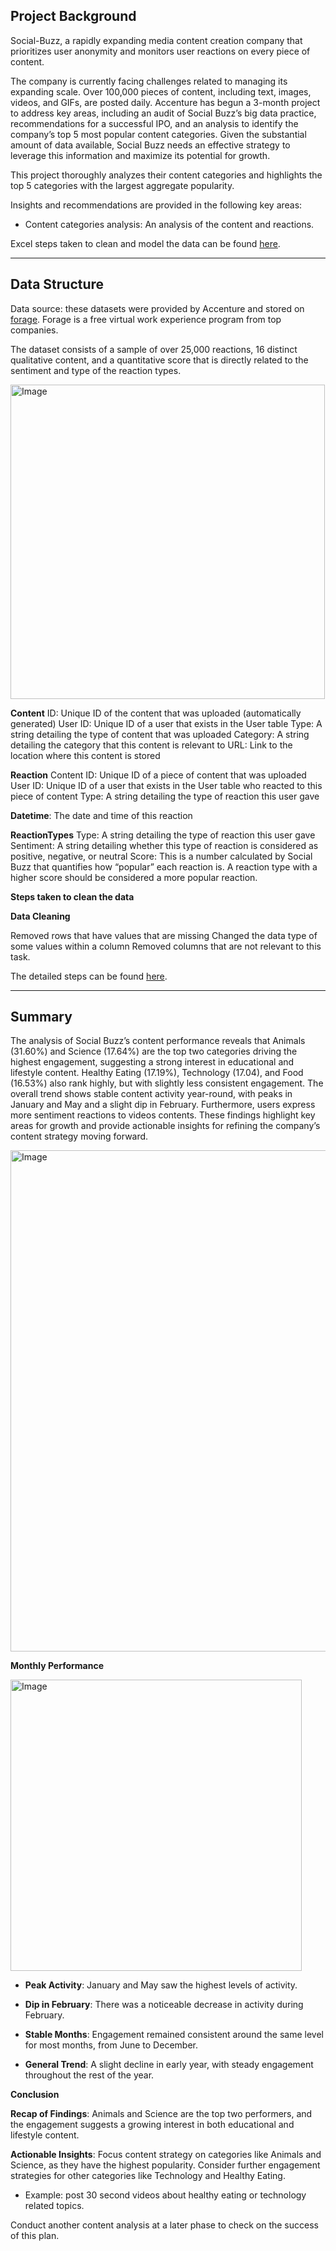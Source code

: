 <h2>Project Background</h2>

Social-Buzz, a rapidly expanding media content creation company that prioritizes user anonymity and monitors user reactions on every piece of content. 

The company is currently facing challenges related to managing its expanding scale. Over 100,000 pieces of content, including text, images, videos, and GIFs, are posted daily. Accenture has begun a 3-month project to address key areas, including an audit of Social Buzz’s big data practice, recommendations for a successful IPO, and an analysis to identify the company’s top 5 most popular content categories. Given the substantial amount of data available, Social Buzz needs an effective strategy to leverage this information and maximize its potential for growth.

This project thoroughly analyzes their content categories and highlights the top 5 categories with the largest aggregate popularity.




Insights and recommendations are provided in the following key areas:

+ Content categories analysis: An analysis of the content and reactions.


Excel steps taken to clean and model the data can be found [here](https://drive.google.com/file/d/1GjJz9ftMFq9od5OnO-_ccIubFr3tSJX3/view?usp=sharing).

----

<h2>Data Structure</h2> 

Data source: these datasets were provided by Accenture and stored on [forage](https://www.theforage.com/dashboard). Forage is a free virtual work experience program from top companies.

The dataset consists of a sample of over 25,000 reactions, 16 distinct qualitative content, and a quantitative score that is directly related to the sentiment and type of the reaction types.

<img width="503" alt="Image" src="https://github.com/user-attachments/assets/8a0bac18-4e46-4818-8b31-6d19d438da67" />

**Content**
ID: Unique ID of the content that was uploaded (automatically generated)
User ID: Unique ID of a user that exists in the User table
Type: A string detailing the type of content that was uploaded
Category: A string detailing the category that this content is relevant to
URL: Link to the location where this content is stored

**Reaction**
Content ID: Unique ID of a piece of content that was uploaded
User ID: Unique ID of a user that exists in the User table who reacted to this piece of content
Type: A string detailing the type of reaction this user gave

**Datetime**: The date and time of this reaction

**ReactionTypes**
Type: A string detailing the type of reaction this user gave
Sentiment: A string detailing whether this type of reaction is considered as positive, negative, or neutral
Score: This is a number calculated by Social Buzz that quantifies how “popular” each reaction is. A reaction type with a higher score should be considered a more popular reaction.


**Steps taken to clean the data**

**Data Cleaning**

Removed rows that have values that are missing
Changed the data type of some values within a column
Removed columns that are not relevant to this task.

The detailed steps can be found [here](https://drive.google.com/file/d/1GjJz9ftMFq9od5OnO-_ccIubFr3tSJX3/view?usp=sharing).

---
<h2>Summary</h2> 

The analysis of Social Buzz’s content performance reveals that Animals (31.60%) and Science (17.64%) are the top two categories driving the highest engagement, suggesting a strong interest in educational and lifestyle content. Healthy Eating (17.19%), Technology (17.04), and Food (16.53%) also rank highly, but with slightly less consistent engagement. The overall trend shows stable content activity year-round, with peaks in January and May and a slight dip in February. Furthermore, users express more sentiment reactions to videos contents. These findings highlight key areas for growth and provide actionable insights for refining the company’s content strategy moving forward.

<img width="802" alt="Image" src="https://github.com/user-attachments/assets/0f198f8c-7026-4fe9-8ba7-2bf0d8f641bc" />
<br />




**Monthly Performance**


<img width="466" alt="Image" src="https://github.com/user-attachments/assets/a56ac5b5-bdd5-428d-be5f-ed848e3e227a" />


+ **Peak Activity**: January and May saw the highest levels of activity.

+ **Dip in February**: There was a noticeable decrease in activity during February.

+ **Stable Months**: Engagement remained consistent around the same level for most months, from June to December.

+ **General Trend**: A slight decline in early year, with steady engagement throughout the rest of the year.


**Conclusion**

**Recap of Findings**:
Animals and Science are the top two performers, and the engagement suggests a growing interest in both educational and lifestyle content.

**Actionable Insights**:
Focus content strategy on categories like Animals and Science, as they have the highest popularity.
Consider further engagement strategies for other categories like Technology and Healthy Eating.

+ Example: post 30 second videos about healthy eating or technology related topics.

Conduct another content analysis at a later phase to check on the success of this plan.



